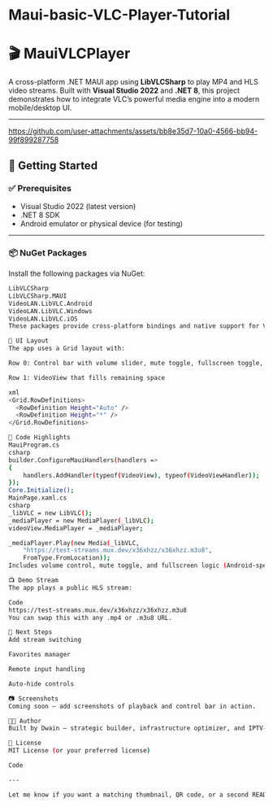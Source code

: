 # Maui-basic-VLC-Player-Tutorial

# 🎬 MauiVLCPlayer

A cross-platform .NET MAUI app using **LibVLCSharp** to play MP4 and HLS video streams. Built with **Visual Studio 2022** and **.NET 8**, this project demonstrates how to integrate VLC’s powerful media engine into a modern mobile/desktop UI.

---

https://github.com/user-attachments/assets/bb8e35d7-10a0-4566-bb94-99f899287758



## 🚀 Getting Started

### ✅ Prerequisites
- Visual Studio 2022 (latest version)
- .NET 8 SDK
- Android emulator or physical device (for testing)

---

### 📦 NuGet Packages

Install the following packages via NuGet:

```bash
LibVLCSharp
LibVLCSharp.MAUI
VideoLAN.LibVLC.Android
VideoLAN.LibVLC.Windows
VideoLAN.LibVLC.iOS
These packages provide cross-platform bindings and native support for VLC playback.

🧱 UI Layout
The app uses a Grid layout with:

Row 0: Control bar with volume slider, mute toggle, fullscreen toggle, and titlebar toggle

Row 1: VideoView that fills remaining space

xml
<Grid.RowDefinitions>
  <RowDefinition Height="Auto" />
  <RowDefinition Height="*" />
</Grid.RowDefinitions>

🧠 Code Highlights 
MauiProgram.cs
csharp
builder.ConfigureMauiHandlers(handlers =>
{
    handlers.AddHandler(typeof(VideoView), typeof(VideoViewHandler));
});
Core.Initialize();
MainPage.xaml.cs
csharp
_libVLC = new LibVLC();
_mediaPlayer = new MediaPlayer(_libVLC);
videoView.MediaPlayer = _mediaPlayer;

_mediaPlayer.Play(new Media(_libVLC,
    "https://test-streams.mux.dev/x36xhzz/x36xhzz.m3u8",
    FromType.FromLocation));
Includes volume control, mute toggle, and fullscreen logic (Android-specific).

📺 Demo Stream
The app plays a public HLS stream:

Code
https://test-streams.mux.dev/x36xhzz/x36xhzz.m3u8
You can swap this with any .mp4 or .m3u8 URL.

🧩 Next Steps
Add stream switching

Favorites manager

Remote input handling

Auto-hide controls

📷 Screenshots
Coming soon — add screenshots of playback and control bar in action.

🧑‍💻 Author
Built by Dwain — strategic builder, infrastructure optimizer, and IPTV-native UX architect.

📄 License
MIT License (or your preferred license)

Code

---

Let me know if you want a matching thumbnail, QR code, or a second README for a st
